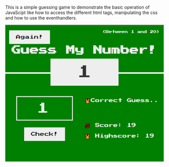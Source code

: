 This is a simple guessing game to demonstrate the basic operation of JavaScipt like how to access the different html tags, manipulating the css and how to use the eventhandlers.

![alt text](image.png)
